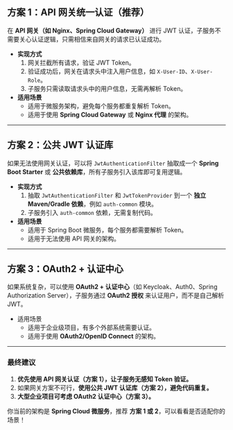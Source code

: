 

## **方案 1：API 网关统一认证（推荐）**

在 **API 网关（如 Nginx、Spring Cloud Gateway）** 进行 JWT 认证，子服务不需要关心认证逻辑，只需相信来自网关的请求已认证成功。

- **实现方式**
  1. 网关拦截所有请求，验证 JWT Token。
  2. 验证成功后，网关在请求头中注入用户信息，如 `X-User-ID`、`X-User-Role`。
  3. 子服务只需读取请求头中的用户信息，无需再解析 Token。
- **适用场景**
  - 适用于微服务架构，避免每个服务都重复解析 Token。
  - 适用于使用 **Spring Cloud Gateway** 或 **Nginx 代理** 的架构。

------

## **方案 2：公共 JWT 认证库**

如果无法使用网关认证，可以将 `JwtAuthenticationFilter` 抽取成一个 **Spring Boot Starter** 或 **公共依赖库**，所有子服务引入该库即可复用逻辑。

- **实现方式**
  1. 抽取 `JwtAuthenticationFilter` 和 `JwtTokenProvider` 到一个 **独立 Maven/Gradle 依赖**，例如 `auth-common` 模块。
  2. 子服务引入 `auth-common` 依赖，无需复制代码。
- **适用场景**
  - 适用于 Spring Boot 微服务，每个服务都需要解析 Token。
  - 适用于无法使用 API 网关的架构。

------

## **方案 3：OAuth2 + 认证中心**

如果系统复杂，可以使用 **OAuth2 + 认证中心**（如 Keycloak、Auth0、Spring Authorization Server），子服务通过 **OAuth2 授权** 来认证用户，而不是自己解析 JWT。

- 适用场景
  - 适用于企业级项目，有多个外部系统需要认证。
  - 适用于使用 **OAuth2/OpenID Connect** 的架构。

------

### **最终建议**

1. **优先使用 API 网关认证（方案 1），让子服务无感知 Token 验证。**
2. 如果网关方案不可行，**使用公共 JWT 认证库（方案 2），避免代码重复。**
3. **大型企业项目可考虑 OAuth2 认证中心（方案 3）。**

你当前的架构是 **Spring Cloud 微服务**，推荐 **方案 1 或 2**，可以看看是否适配你的场景！